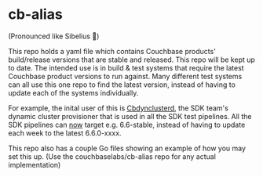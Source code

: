 # cb-alias
(Pronounced like Sibelius 🎵)

This repo holds a yaml file which contains Couchbase products' build/release versions that are stable and released. This repo will be kept up to date. The intended use is in build & test systems that require the latest Couchbase product versions to run against. Many different test systems can all use this one repo to find the latest version, instead of having to update each of the systems individually. 

For example, the inital user of this is [Cbdynclusterd](https://github.com/couchbaselabs/cbdynclusterd), the SDK team's dynamic cluster provisioner that is used in all the SDK test pipelines. All the SDK pipelines can [now](https://github.com/couchbaselabs/cbdynclusterd/pull/19) target e.g. 6.6-stable, instead of having to update each week to the latest 6.6.0-xxxx.

This repo also has a couple Go files showing an example of how you may set this up. (Use the couchbaselabs/cb-alias repo for any actual implementation)